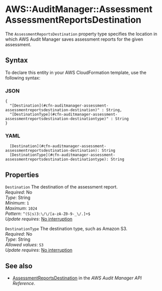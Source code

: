 # AWS::AuditManager::Assessment AssessmentReportsDestination<a name="aws-properties-auditmanager-assessment-assessmentreportsdestination"></a>

 The `AssessmentReportsDestination` property type specifies the location in which AWS Audit Manager saves assessment reports for the given assessment\. 

## Syntax<a name="aws-properties-auditmanager-assessment-assessmentreportsdestination-syntax"></a>

To declare this entity in your AWS CloudFormation template, use the following syntax:

### JSON<a name="aws-properties-auditmanager-assessment-assessmentreportsdestination-syntax.json"></a>

```
{
  "[Destination](#cfn-auditmanager-assessment-assessmentreportsdestination-destination)" : String,
  "[DestinationType](#cfn-auditmanager-assessment-assessmentreportsdestination-destinationtype)" : String
}
```

### YAML<a name="aws-properties-auditmanager-assessment-assessmentreportsdestination-syntax.yaml"></a>

```
  [Destination](#cfn-auditmanager-assessment-assessmentreportsdestination-destination): String
  [DestinationType](#cfn-auditmanager-assessment-assessmentreportsdestination-destinationtype): String
```

## Properties<a name="aws-properties-auditmanager-assessment-assessmentreportsdestination-properties"></a>

`Destination`  <a name="cfn-auditmanager-assessment-assessmentreportsdestination-destination"></a>
 The destination of the assessment report\.   
*Required*: No  
*Type*: String  
*Minimum*: `1`  
*Maximum*: `1024`  
*Pattern*: `^(S|s)3:\/\/[a-zA-Z0-9-_\/.]+$`  
*Update requires*: [No interruption](https://docs.aws.amazon.com/AWSCloudFormation/latest/UserGuide/using-cfn-updating-stacks-update-behaviors.html#update-no-interrupt)

`DestinationType`  <a name="cfn-auditmanager-assessment-assessmentreportsdestination-destinationtype"></a>
 The destination type, such as Amazon S3\.   
*Required*: No  
*Type*: String  
*Allowed values*: `S3`  
*Update requires*: [No interruption](https://docs.aws.amazon.com/AWSCloudFormation/latest/UserGuide/using-cfn-updating-stacks-update-behaviors.html#update-no-interrupt)

## See also<a name="aws-properties-auditmanager-assessment-assessmentreportsdestination--seealso"></a>
+ [AssessmentReportsDestination](https://docs.aws.amazon.com/audit-manager/latest/APIReference/API_AssessmentReportsDestination.html) in the *AWS Audit Manager API Reference*\.

